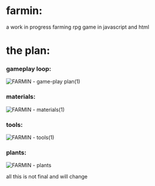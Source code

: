 # farmin:
 a work in progress farming rpg game in javascript and html
 
# the plan:
<h3> gameplay loop: </h3>

![FARMIN - game-play plan(1)](https://user-images.githubusercontent.com/88392191/166830489-8aa845f2-c0e1-4ceb-be2d-6dae7741f573.jpg)

<h3> materials: </h3>

![FARMIN - materials(1)](https://user-images.githubusercontent.com/88392191/166830522-7da49dc6-9bb3-4cd3-9820-0f9d124cf3d1.jpg)

<h3> tools: </h3>

![FARMIN - tools(1)](https://user-images.githubusercontent.com/88392191/166830552-5a086f1a-87fc-4cbb-910d-f7959697bbf6.jpg)

<h3> plants: </h3>

![FARMIN - plants](https://user-images.githubusercontent.com/88392191/166830615-b4eea72a-8afb-40db-8dd4-70ca30e13394.jpg)

all this is not final and will change
